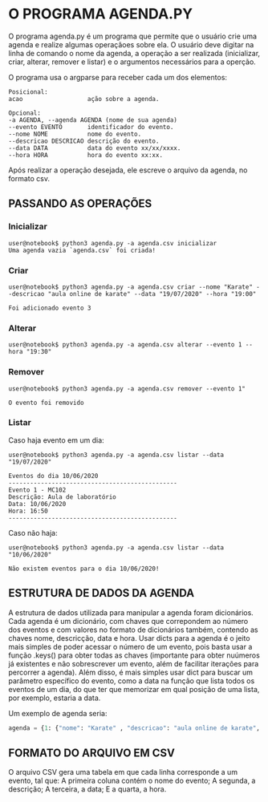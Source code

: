 # O PROGRAMA AGENDA.PY

O programa agenda.py é um programa que permite que o usuário crie uma agenda e realize algumas operaçãoes sobre ela. O usuário deve digitar na linha de comando o nome da agenda, a operação a ser realizada (inicializar, criar, alterar, remover e listar) e o argumentos necessários para a operção. 

O programa usa o argparse para receber cada um dos elementos:

```console
Posicional:
acao                  ação sobre a agenda.

Opcional:
-a AGENDA, --agenda AGENDA (nome de sua agenda)                   
--evento EVENTO       identificador do evento.
--nome NOME           nome do evento.
--descricao DESCRICAO descrição do evento.                  
--data DATA           data do evento xx/xx/xxxx.
--hora HORA           hora do evento xx:xx.
```

Após realizar a operação desejada, ele escreve o arquivo da agenda, no formato csv. 

## PASSANDO AS OPERAÇÕES

### Inicializar
```console
user@notebook$ python3 agenda.py -a agenda.csv inicializar
Uma agenda vazia `agenda.csv` foi criada!
```

### Criar
```console
user@notebook$ python3 agenda.py -a agenda.csv criar --nome "Karate" --descricao "aula online de karate" --data "19/07/2020" --hora "19:00"

Foi adicionado evento 3
```
### Alterar
```console
user@notebook$ python3 agenda.py -a agenda.csv alterar --evento 1 --hora "19:30"
```

### Remover
```console
user@notebook$ python3 agenda.py -a agenda.csv remover --evento 1"

O evento foi removido
```

### Listar
Caso haja evento em um dia:

```console
user@notebook$ python3 agenda.py -a agenda.csv listar --data "19/07/2020"

Eventos do dia 10/06/2020
-----------------------------------------------
Evento 1 - MC102
Descrição: Aula de laboratório
Data: 10/06/2020
Hora: 16:50
-----------------------------------------------
```

Caso não haja:
```console
user@notebook$ python3 agenda.py -a agenda.csv listar --data "10/06/2020"

Não existem eventos para o dia 10/06/2020!
```


## ESTRUTURA DE DADOS DA AGENDA

A estrutura de dados utilizada para manipular a agenda foram dicionários. Cada agenda é um dicionário, com chaves que correpondem ao número dos eventos e com valores no formato de dicionários também, contendo as chaves nome, descricção, data e hora. Usar dicts para a agenda é o jeito mais simples de poder acessar o número de um evento, pois basta usar a função .keys() para obter todas as chaves (importante para obter nuúmeros já existentes e não sobrescrever um evento, além de facilitar iterações para percorrer a agenda). Além disso, é mais simples usar dict para buscar um parâmetro específico do evento, como a data na função que lista todos os eventos de um dia, do que ter que memorizar em qual posição de uma lista, por exemplo, estaria a data.

Um exemplo de agenda seria:
```python 
agenda = {1: {"nome": "Karate" , "descricao": "aula online de karate", "data": "19/07/2020", "hora": "19:00"}, 2: {"nome": "P2 MA141" , "descricao": "prova de geometria analítica", "data": "13/08/2020", "hora": "08:00"}}
```

## FORMATO DO ARQUIVO EM CSV

O arquivo CSV gera uma tabela em que cada linha corresponde a um evento, tal que:
A primeira coluna contém o nome do evento;
A segunda, a descrição;
A terceira, a data;
E a quarta, a hora. 





